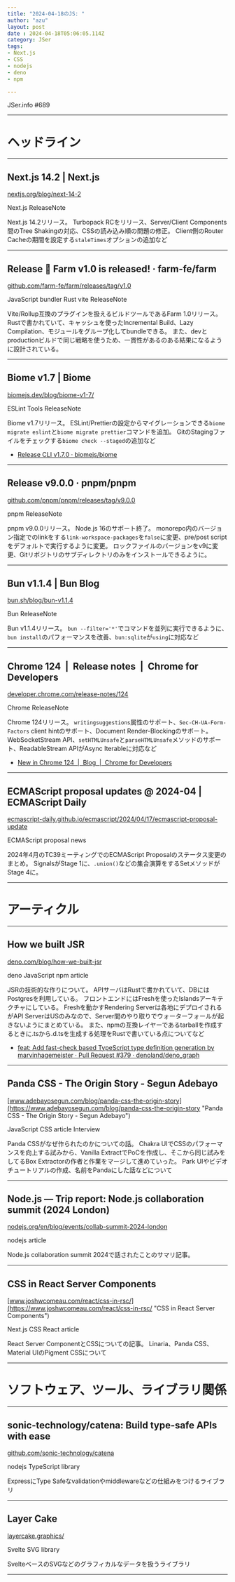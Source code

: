 ```yaml
---
title: "2024-04-18のJS: "
author: "azu"
layout: post
date : 2024-04-18T05:06:05.114Z
category: JSer
tags:
- Next.js
- CSS
- nodejs
- deno
- npm

---
```


JSer.info #689

----

<h1 class="site-genre">ヘッドライン</h1>

----

## Next.js 14.2 | Next.js
[nextjs.org/blog/next-14-2](https://nextjs.org/blog/next-14-2 "Next.js 14.2 | Next.js")
<p class="jser-tags jser-tag-icon"><span class="jser-tag">Next.js</span> <span class="jser-tag">ReleaseNote</span></p>

Next.js 14.2リリース。
Turbopack RCをリリース、Server/Client Components間のTree Shakingの対応、CSSの読み込み順の問題の修正。
Client側のRouter Cacheの期間を設定する`staleTimes`オプションの追加など


----

## Release 🚀 Farm v1.0 is released! · farm-fe/farm
[github.com/farm-fe/farm/releases/tag/v1.0](https://github.com/farm-fe/farm/releases/tag/v1.0 "Release 🚀 Farm v1.0 is released! · farm-fe/farm")
<p class="jser-tags jser-tag-icon"><span class="jser-tag">JavaScript</span> <span class="jser-tag">bundler</span> <span class="jser-tag">Rust</span> <span class="jser-tag">vite</span> <span class="jser-tag">ReleaseNote</span></p>

Vite/Rollup互換のプラグインを扱えるビルドツールであるFarm 1.0リリース。
Rustで書かれていて、キャッシュを使ったIncremental Build、Lazy Compilation、モジュールをグループ化してbundleできる。
また、devとproductionビルドで同じ戦略を使うため、一貫性があるのある結果になるように設計されている。


----

## Biome v1.7 | Biome
[biomejs.dev/blog/biome-v1-7/](https://biomejs.dev/blog/biome-v1-7/ "Biome v1.7 | Biome")
<p class="jser-tags jser-tag-icon"><span class="jser-tag">ESLint</span> <span class="jser-tag">Tools</span> <span class="jser-tag">ReleaseNote</span></p>

Biome v1.7リリース。
ESLint/Prettierの設定からマイグレーションできる`biome migrate eslint`と`biome migrate prettier`コマンドを追加。
GitのStagingファイルをチェックする`biome check --staged`の追加など

- [Release CLI v1.7.0 · biomejs/biome](https://github.com/biomejs/biome/releases/tag/cli%2Fv1.7.0 "Release CLI v1.7.0 · biomejs/biome")

----

## Release v9.0.0 · pnpm/pnpm
[github.com/pnpm/pnpm/releases/tag/v9.0.0](https://github.com/pnpm/pnpm/releases/tag/v9.0.0 "Release v9.0.0 · pnpm/pnpm")
<p class="jser-tags jser-tag-icon"><span class="jser-tag">pnpm</span> <span class="jser-tag">ReleaseNote</span></p>

pnpm v9.0.0リリース。
Node.js 16のサポート終了。
monorepo内のバージョン指定でのlinkをする`link-workspace-packages`を`false`に変更、pre/post scriptをデフォルトで実行するように変更。
ロックファイルのバージョンをv9に変更、Gitリポジトリのサブディレクトリのみをインストールできるように。


----

## Bun v1.1.4 | Bun Blog
[bun.sh/blog/bun-v1.1.4](https://bun.sh/blog/bun-v1.1.4 "Bun v1.1.4 | Bun Blog")
<p class="jser-tags jser-tag-icon"><span class="jser-tag">Bun</span> <span class="jser-tag">ReleaseNote</span></p>

Bun v1.1.4リリース。
`bun --filter='*'`でコマンドを並列に実行できるように、`bun install`のパフォーマンスを改善、`bun:sqlite`が`using`に対応など


----

## Chrome 124  |  Release notes  |  Chrome for Developers
[developer.chrome.com/release-notes/124](https://developer.chrome.com/release-notes/124 "Chrome 124  |  Release notes  |  Chrome for Developers")
<p class="jser-tags jser-tag-icon"><span class="jser-tag">Chrome</span> <span class="jser-tag">ReleaseNote</span></p>

Chrome 124リリース。
`writingsuggestions`属性のサポート、`Sec-CH-UA-Form-Factors` client hintのサポート、Document Render-Blockingのサポート。
WebSocketStream API、`setHTMLUnsafe`と`parseHTMLUnsafe`メソッドのサポート、ReadableStream APIがAsync Iterableに対応など

- [New in Chrome 124  |  Blog  |  Chrome for Developers](https://developer.chrome.com/blog/new-in-chrome-124 "New in Chrome 124  |  Blog  |  Chrome for Developers")

----

## ECMAScript proposal updates @ 2024-04 | ECMAScript Daily
[ecmascript-daily.github.io/ecmascript/2024/04/17/ecmascript-proposal-update](https://ecmascript-daily.github.io/ecmascript/2024/04/17/ecmascript-proposal-update "ECMAScript proposal updates @ 2024-04 | ECMAScript Daily")
<p class="jser-tags jser-tag-icon"><span class="jser-tag">ECMAScript</span> <span class="jser-tag">proposal</span> <span class="jser-tag">news</span></p>

2024年4月のTC39ミーティングでのECMAScript Proposalのステータス変更のまとめ。
SignalsがStage 1に、`.union()`などの集合演算をするSetメソッドがStage 4に。


----
<h1 class="site-genre">アーティクル</h1>

----

## How we built JSR
[deno.com/blog/how-we-built-jsr](https://deno.com/blog/how-we-built-jsr "How we built JSR")
<p class="jser-tags jser-tag-icon"><span class="jser-tag">deno</span> <span class="jser-tag">JavaScript</span> <span class="jser-tag">npm</span> <span class="jser-tag">article</span></p>

JSRの技術的な作りについて。
APIサーバはRustで書かれていて、DBにはPostgresを利用している。
フロントエンドにはFreshを使ったIslandsアーキテクチャにしている。
Freshを動かすRendering Serverは各地にデプロイされるがAPI ServerはUSのみなので、Server間のやり取りでウォーターフォールが起きないようにまとめている。
また、npmの互換レイヤーであるtarballを作成するときに.tsから.d.tsを生成する処理をRustで書いている点についてなど

- [feat: Add fast-check based TypeScript type definition generation by marvinhagemeister · Pull Request #379 · denoland/deno\_graph](https://github.com/denoland/deno_graph/pull/379 "feat: Add fast-check based TypeScript type definition generation by marvinhagemeister · Pull Request #379 · denoland/deno\_graph")

----

## Panda CSS - The Origin Story - Segun Adebayo
[www.adebayosegun.com/blog/panda-css-the-origin-story](https://www.adebayosegun.com/blog/panda-css-the-origin-story "Panda CSS - The Origin Story - Segun Adebayo")
<p class="jser-tags jser-tag-icon"><span class="jser-tag">JavaScript</span> <span class="jser-tag">CSS</span> <span class="jser-tag">article</span> <span class="jser-tag">Interview</span></p>

Panda CSSがなぜ作られたのかについての話。
Chakra UIでCSSのパフォーマンスを向上する試みから、Vanilla ExtractでPoCを作成し、そこから同じ試みをしてるBox Extractorの作者と作業をマージして進めていった。
Park UIやビデオチュートリアルの作成、名前をPandaにした話などについて


----

## Node.js — Trip report: Node.js collaboration summit (2024 London)
[nodejs.org/en/blog/events/collab-summit-2024-london](https://nodejs.org/en/blog/events/collab-summit-2024-london "Node.js — Trip report: Node.js collaboration summit (2024 London)")
<p class="jser-tags jser-tag-icon"><span class="jser-tag">nodejs</span> <span class="jser-tag">article</span></p>

Node.js collaboration summit 2024で話されたことのサマリ記事。


----

## CSS in React Server Components
[www.joshwcomeau.com/react/css-in-rsc/](https://www.joshwcomeau.com/react/css-in-rsc/ "CSS in React Server Components")
<p class="jser-tags jser-tag-icon"><span class="jser-tag">Next.js</span> <span class="jser-tag">CSS</span> <span class="jser-tag">React</span> <span class="jser-tag">article</span></p>

React Server ComponentとCSSについての記事。
Linaria、Panda CSS、Material UIのPigment CSSについて


----
<h1 class="site-genre">ソフトウェア、ツール、ライブラリ関係</h1>

----

## sonic-technology/catena: Build type-safe APIs with ease
[github.com/sonic-technology/catena](https://github.com/sonic-technology/catena "sonic-technology/catena: Build type-safe APIs with ease")
<p class="jser-tags jser-tag-icon"><span class="jser-tag">nodejs</span> <span class="jser-tag">TypeScript</span> <span class="jser-tag">library</span></p>

ExpressにType Safeなvalidationやmiddlewareなどの仕組みをつけるライブラリ


----

## Layer Cake
[layercake.graphics/](https://layercake.graphics/ "Layer Cake")
<p class="jser-tags jser-tag-icon"><span class="jser-tag">Svelte</span> <span class="jser-tag">SVG</span> <span class="jser-tag">library</span></p>

SvelteベースのSVGなどのグラフィカルなデータを扱うライブラリ


----
